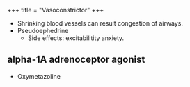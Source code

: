 +++
title = "Vasoconstrictor"
+++

- Shrinking blood vessels can result congestion of airways.
- Pseudoephedrine
    - Side effects: excitabilitity anxiety.

## alpha-1A adrenoceptor agonist
- Oxymetazoline

